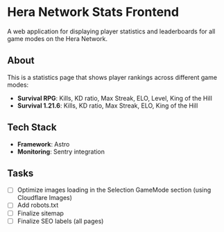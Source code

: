 # Hera Network Stats Frontend

A web application for displaying player statistics and leaderboards for all game modes on the Hera Network.

## About

This is a statistics page that shows player rankings across different game modes:
- **Survival RPG**: Kills, KD ratio, Max Streak, ELO, Level, King of the Hill
- **Survival 1.21.6**: Kills, KD ratio, Max Streak, ELO, King of the Hill

## Tech Stack

- **Framework**: Astro 
- **Monitoring**: Sentry integration



## Tasks

- [ ] Optimize images loading in the Selection GameMode section (using Cloudflare Images)
- [ ] Add robots.txt
- [ ] Finalize sitemap
- [ ] Finalize SEO labels (all pages)